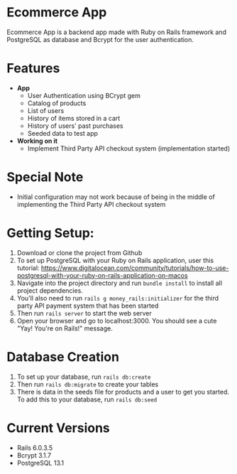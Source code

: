 # Ecommerce App

Ecommerce App is a backend app made with Ruby on Rails framework and PostgreSQL as database and Bcrypt for the user authentication.

# Features

- **App**
  - User Authentication using BCrypt gem
  - Catalog of products
  - List of users
  - History of items stored in a cart
  - History of users' past purchases
  - Seeded data to test app
- **Working on it**
  - Implement Third Party API checkout system (implementation started)

# Special Note

- Initial configuration may not work because of being in the middle of implementing the Third Party API checkout system

# Getting Setup:

1. Download or clone the project from Github
2. To set up PostgreSQL with your Ruby on Rails application, user this tutorial: https://www.digitalocean.com/community/tutorials/how-to-use-postgresql-with-your-ruby-on-rails-application-on-macos
3. Navigate into the project directory and run `bundle install` to install all project dependencies.
4. You'll also need to run `rails g money_rails:initializer` for the third party API payment system that has been started
5. Then run `rails server` to start the web server
6. Open your browser and go to localhost:3000. You should see a cute "Yay! You're on Rails!" message.

# Database Creation

1. To set up your database, run `rails db:create`
2. Then run `rails db:migrate` to create your tables
3. There is data in the seeds file for products and a user to get you started. To add this to your database, run `rails db:seed`

# Current Versions

- Rails 6.0.3.5
- Bcrypt 3.1.7
- PostgreSQL 13.1
